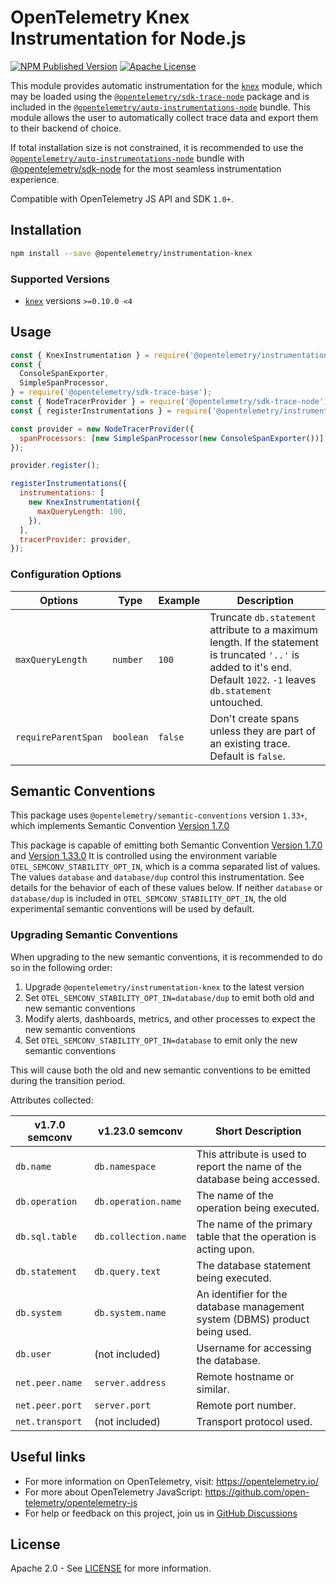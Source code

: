 # OpenTelemetry Knex Instrumentation for Node.js

[![NPM Published Version][npm-img]][npm-url]
[![Apache License][license-image]][license-image]

This module provides automatic instrumentation for the [`knex`](https://github.com/knex/knex) module, which may be loaded using the [`@opentelemetry/sdk-trace-node`](https://github.com/open-telemetry/opentelemetry-js/tree/main/packages/opentelemetry-sdk-trace-node) package and is included in the [`@opentelemetry/auto-instrumentations-node`](https://www.npmjs.com/package/@opentelemetry/auto-instrumentations-node) bundle. This module allows the user to automatically collect trace data and export them to their backend of choice.

If total installation size is not constrained, it is recommended to use the [`@opentelemetry/auto-instrumentations-node`](https://www.npmjs.com/package/@opentelemetry/auto-instrumentations-node) bundle with [@opentelemetry/sdk-node](`https://www.npmjs.com/package/@opentelemetry/sdk-node`) for the most seamless instrumentation experience.

Compatible with OpenTelemetry JS API and SDK `1.0+`.

## Installation

```bash
npm install --save @opentelemetry/instrumentation-knex
```

### Supported Versions

- [`knex`](https://www.npmjs.com/package/knex) versions `>=0.10.0 <4`

## Usage

```js
const { KnexInstrumentation } = require('@opentelemetry/instrumentation-knex');
const {
  ConsoleSpanExporter,
  SimpleSpanProcessor,
} = require('@opentelemetry/sdk-trace-base');
const { NodeTracerProvider } = require('@opentelemetry/sdk-trace-node');
const { registerInstrumentations } = require('@opentelemetry/instrumentation');

const provider = new NodeTracerProvider({
  spanProcessors: [new SimpleSpanProcessor(new ConsoleSpanExporter())],
});

provider.register();

registerInstrumentations({
  instrumentations: [
    new KnexInstrumentation({
      maxQueryLength: 100,
    }),
  ],
  tracerProvider: provider,
});
```

### Configuration Options

| Options             | Type      | Example | Description                                                                                                                                                             |
| ------------------- | --------- | ------- | ----------------------------------------------------------------------------------------------------------------------------------------------------------------------- |
| `maxQueryLength`    | `number`  | `100`   | Truncate `db.statement` attribute to a maximum length. If the statement is truncated `'..'` is added to it's end. Default `1022`. `-1` leaves `db.statement` untouched. |
| `requireParentSpan` | `boolean` | `false` | Don't create spans unless they are part of an existing trace. Default is `false`.                                                                                       |

## Semantic Conventions

This package uses `@opentelemetry/semantic-conventions` version `1.33+`, which implements Semantic Convention [Version 1.7.0](https://github.com/open-telemetry/opentelemetry-specification/blob/v1.7.0/semantic_conventions/README.md)

This package is capable of emitting both Semantic Convention [Version 1.7.0](https://github.com/open-telemetry/opentelemetry-specification/blob/v1.7.0/semantic_conventions/README.md) and [Version 1.33.0](https://github.com/open-telemetry/semantic-conventions/blob/v1.33.0/docs/database/database-spans.md)
It is controlled using the environment variable `OTEL_SEMCONV_STABILITY_OPT_IN`, which is a comma separated list of values.
The values `database` and `database/dup` control this instrumentation.
See details for the behavior of each of these values below.
If neither `database` or `database/dup` is included in `OTEL_SEMCONV_STABILITY_OPT_IN`, the old experimental semantic conventions will be used by default.

### Upgrading Semantic Conventions

When upgrading to the new semantic conventions, it is recommended to do so in the following order:

1. Upgrade `@opentelemetry/instrumentation-knex` to the latest version
2. Set `OTEL_SEMCONV_STABILITY_OPT_IN=database/dup` to emit both old and new semantic conventions
3. Modify alerts, dashboards, metrics, and other processes to expect the new semantic conventions
4. Set `OTEL_SEMCONV_STABILITY_OPT_IN=database` to emit only the new semantic conventions

This will cause both the old and new semantic conventions to be emitted during the transition period.

Attributes collected:

| v1.7.0 semconv  | v1.23.0 semconv      | Short Description                                                           |
| --------------- | -------------------- | --------------------------------------------------------------------------- |
| `db.name`       | `db.namespace`       | This attribute is used to report the name of the database being accessed.   |
| `db.operation`  | `db.operation.name`  | The name of the operation being executed.                                   |
| `db.sql.table`  | `db.collection.name` | The name of the primary table that the operation is acting upon.            |
| `db.statement`  | `db.query.text`      | The database statement being executed.                                      |
| `db.system`     | `db.system.name`     | An identifier for the database management system (DBMS) product being used. |
| `db.user`       | (not included)       | Username for accessing the database.                                        |
| `net.peer.name` | `server.address`     | Remote hostname or similar.                                                 |
| `net.peer.port` | `server.port`        | Remote port number.                                                         |
| `net.transport` | (not included)       | Transport protocol used.                                                    |

## Useful links

- For more information on OpenTelemetry, visit: <https://opentelemetry.io/>
- For more about OpenTelemetry JavaScript: <https://github.com/open-telemetry/opentelemetry-js>
- For help or feedback on this project, join us in [GitHub Discussions][discussions-url]

## License

Apache 2.0 - See [LICENSE][license-url] for more information.

[discussions-url]: https://github.com/open-telemetry/opentelemetry-js/discussions
[license-url]: https://github.com/open-telemetry/opentelemetry-js-contrib/blob/main/LICENSE
[license-image]: https://img.shields.io/badge/license-Apache_2.0-green.svg?style=flat
[npm-url]: https://www.npmjs.com/package/@opentelemetry/instrumentation-knex
[npm-img]: https://badge.fury.io/js/%40opentelemetry%2Finstrumentation-knex.svg
